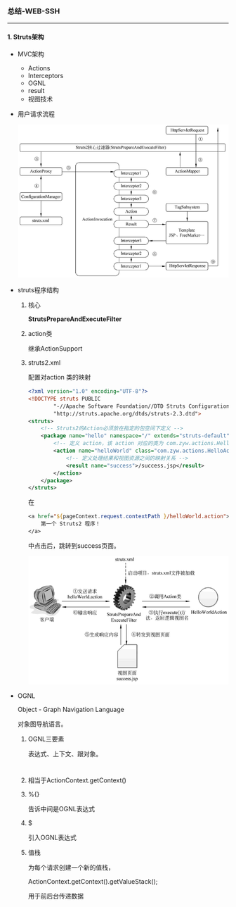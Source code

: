 ### 总结-WEB-SSH

-------

#### 1. Struts架构

- MVC架构

  - Actions
  - Interceptors
  - OGNL
  - result
  - 视图技术

- 用户请求流程

  <img src="imgs/5-1Z61411011L34.gif" alt="Struts2的执行流程" style="zoom:70%;" />

- struts程序结构

  1. 核心

     **StrutsPrepareAndExecuteFilter**

  2. action类

     继承ActionSupport

  3. struts2.xml

     配置对action 类的映射

     ```xml
     <?xml version="1.0" encoding="UTF-8"?>
     <!DOCTYPE struts PUBLIC
             "-//Apache Software Foundation//DTD Struts Configuration 2.3//EN"
             "http://struts.apache.org/dtds/struts-2.3.dtd">
     <struts>
         <!-- Struts2的Action必须放在指定的包空间下定义 -->
         <package name="hello" namespace="/" extends="struts-default">
             <!-- 定义 action，该 action 对应的类为 com.zyw.actions.HelloWorldAction 类-->
             <action name="helloWorld" class="com.zyw.actions.HelloAction">
                 <!-- 定义处理结果和视图资源之间的映射关系 -->
                 <result name="success">/success.jsp</result>
             </action>
         </package>
     </struts>
     ```

     在

     ```jsp
     <a href="${pageContext.request.contextPath }/helloWorld.action">
         第一个 Struts2 程序！
     </a>
     ```

     中点击后，跳转到success页面。

     ![Struts2入门案例执行流程](imgs/5-1Z6141039131G.png)

- OGNL

  Object - Graph Navigation Language

  对象图导航语言。

  1. OGNL三要素

     表达式、上下文、跟对象。

  2. #

     相当于ActionContext.getContext()

  3. %{}

     告诉中间是OGNL表达式

  4. $

     引入OGNL表达式

  5. 值栈

     为每个请求创建一个新的值栈，

     ActionContext.getContext().getValueStack();

     用于前后台传递数据